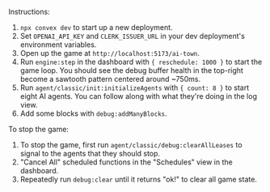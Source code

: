 Instructions:

1. `npx convex dev` to start up a new deployment.
2. Set `OPENAI_API_KEY` and `CLERK_ISSUER_URL` in your dev deployment's environment variables.
3. Open up the game at `http://localhost:5173/ai-town`.
4. Run `engine:step` in the dashboard with `{ reschedule: 1000 }` to start the game loop. You should see the debug buffer health in the top-right become a sawtooth pattern centered around ~750ms.
5. Run `agent/classic/init:initializeAgents` with `{ count: 8 }` to start eight AI agents. You can follow along with what they're doing in the log view.
6. Add some blocks with `debug:addManyBlocks`.

To stop the game:

1. To stop the game, first run `agent/classic/debug:clearAllLeases` to signal to the agents that they should stop.
2. "Cancel All" scheduled functions in the "Schedules" view in the dashboard.
3. Repeatedly run `debug:clear` until it returns "ok!" to clear all game state.

